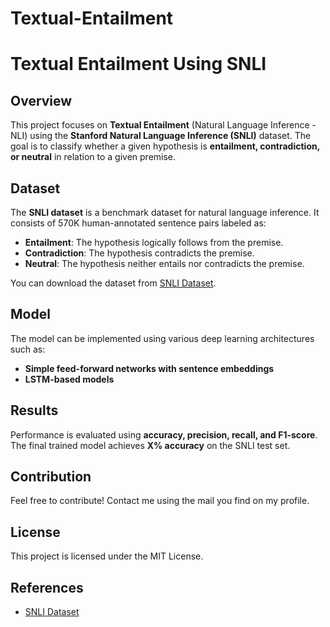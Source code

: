 # Textual-Entailment

# Textual Entailment Using SNLI

## Overview
This project focuses on **Textual Entailment** (Natural Language Inference - NLI) using the **Stanford Natural Language Inference (SNLI)** dataset. The goal is to classify whether a given hypothesis is **entailment, contradiction, or neutral** in relation to a given premise.

## Dataset
The **SNLI dataset** is a benchmark dataset for natural language inference. It consists of 570K human-annotated sentence pairs labeled as:
- **Entailment**: The hypothesis logically follows from the premise.
- **Contradiction**: The hypothesis contradicts the premise.
- **Neutral**: The hypothesis neither entails nor contradicts the premise.

You can download the dataset from [SNLI Dataset](https://nlp.stanford.edu/projects/snli/).

## Model
The model can be implemented using various deep learning architectures such as:

- **Simple feed-forward networks with sentence embeddings**
- **LSTM-based models**

## Results
Performance is evaluated using **accuracy, precision, recall, and F1-score**. The final trained model achieves **X% accuracy** on the SNLI test set.

## Contribution
Feel free to contribute! Contact me using the mail you find on my profile.

## License
This project is licensed under the MIT License.

## References
- [SNLI Dataset](https://nlp.stanford.edu/projects/snli/)